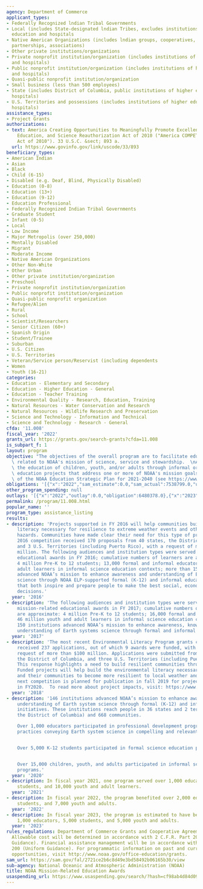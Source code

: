 ```yaml
---
agency: Department of Commerce
applicant_types:
- Federally Recognized lndian Tribal Governments
- Local (includes State-designated lndian Tribes, excludes institutions of higher
  education and hospitals
- Native American Organizations (includes lndian groups, cooperatives, corporations,
  partnerships, associations)
- Other private institutions/organizations
- Private nonprofit institution/organization (includes institutions of higher education
  and hospitals)
- Public nonprofit institution/organization (includes institutions of higher education
  and hospitals)
- Quasi-public nonprofit institution/organization
- Small business (less than 500 employees)
- State (includes District of Columbia, public institutions of higher education and
  hospitals)
- U.S. Territories and possessions (includes institutions of higher education and
  hospitals)
assistance_types:
- Project Grants
authorizations:
- text: America Creating Opportunities to Meaningfully Promote Excellence in Technology,
    Education, and Science Reauthorization Act of 2010 ("America COMPETES Reauthorization
    Act of 2010"). 33 U.S.C. &sect; 893 a.
  url: https://www.govinfo.gov/link/uscode/33/893
beneficiary_types:
- American Indian
- Asian
- Black
- Child (6-15)
- Disabled (e.g. Deaf, Blind, Physically Disabled)
- Education (0-8)
- Education (13+)
- Education (9-12)
- Education Professional
- Federally Recognized Indian Tribal Governments
- Graduate Student
- Infant (0-5)
- Local
- Low Income
- Major Metropolis (over 250,000)
- Mentally Disabled
- Migrant
- Moderate Income
- Native American Organizations
- Other Non-White
- Other Urban
- Other private institution/organization
- Preschool
- Private nonprofit institution/organization
- Public nonprofit institution/organization
- Quasi-public nonprofit organization
- Refugee/Alien
- Rural
- School
- Scientist/Researchers
- Senior Citizen (60+)
- Spanish Origin
- Student/Trainee
- Suburban
- U.S. Citizen
- U.S. Territories
- Veteran/Service person/Reservist (including dependents
- Women
- Youth (16-21)
categories:
- Education - Elementary and Secondary
- Education - Higher Education - General
- Education - Teacher Training
- Environmental Quality - Research, Education, Training
- Natural Resources - Water Conservation and Research
- Natural Resources - Wildlife Research and Preservation
- Science and Technology - Information and Technical
- Science and Technology - Research - General
cfda: '11.008'
fiscal_year: '2022'
grants_url: https://grants.gov/search-grants?cfda=11.008
is_subpart_f: 1
layout: program
objective: "The objectives of the overall program are to facilitate educational activities\
  \ related to NOAA's mission of science, service and stewardship.  \nAwards may support\
  \ the education of children, youth, and/or adults through informal or formal (K-16)\
  \ education projects that address one or more of NOAA's mission goals and the objectives\
  \ of the NOAA Education Strategic Plan for 2021-2040 (see https://www.noaa.gov/education/explainers/2021-2040-noaa-education-strategic-plan)."
obligations: '[{"x":"2022","sam_estimate":0.0,"sam_actual":7538799.0,"usa_spending_actual":7487548.05},{"x":"2023","sam_estimate":5512172.0,"sam_actual":0.0,"usa_spending_actual":9006040.8},{"x":"2024","sam_estimate":6235000.0,"sam_actual":0.0,"usa_spending_actual":8628012.0}]'
other_program_spending: null
outlays: '[{"x":"2022","outlay":0.0,"obligation":6480378.0},{"x":"2023","outlay":0.0,"obligation":8151105.0},{"x":"2024","outlay":0.0,"obligation":0.0}]'
permalink: /program/11.008.html
popular_name: ''
program_type: assistance_listing
results:
- description: 'Projects supported in FY 2016 will help communities build the environmental
    literacy necessary for resilience to extreme weather events and other environmental
    hazards. Communities have made clear their need for this type of project. The
    2016 competition received 170 proposals from 40 states, the District of Columbia,
    and 3 U.S. Territories (including Puerto Rico), with a request of more than $77
    million. The following audiences and institution types were served by NOAA’s mission-related
    educational awards in FY 2016; cumulative numbers of learners are approximate:
    4 million Pre-K to 12 students; 13,000 formal and informal educators; 45 million
    adult learners in informal science education contexts; more than 150 institutions
    advanced NOAA’s mission to enhance awareness and understanding of Earth systems
    science through NOAA ELP-supported formal (K-12) and informal education initiatives
    that both inspire and prepare people to make the best social, economic, and environmental
    decisions.'
  year: '2016'
- description: 'The following audiences and institution types were served by NOAA’s
    mission-related educational awards in FY 2017; cumulative numbers of learners
    are approximate: 4 million Pre-K to 12 students; 16,000 formal and informal educators;
    46 million youth and adult learners in informal science education contexts; over
    150 institutions advanced NOAA’s mission to enhance awareness, knowledge, and
    understanding of Earth systems science through formal and informal education initiatives.'
  year: '2017'
- description: 'The most recent Environmental Literacy Program grants competition
    received 237 applications, out of which 9 awards were funded, with a total federal
    request of more than $100 million. Applications were submitted from 45 states,
    the District of Columbia, and three U.S. Territories (including Puerto Rico).
    This response highlights a need to build resilient communities through education.
    Funded projects will help build the environmental literacy necessary for people
    and their communities to become more resilient to local weather and climate hazards.  The
    next competition is planned for publication in fall 2019 for project starting
    in FY2020.  To read more about project impacts, visit: https://www.noaa.gov/office-education/elp/impacts'
  year: '2018'
- description: '146 institutions advanced NOAA’s mission to enhance awareness and
    understanding of Earth system science through formal (K-12) and informal education
    initiatives. These institutions reach people in 36 states and 2 territories (including
    the District of Columbia) and 668 communities.

    Over 1,000 educators participated in professional development programs using evidence-based
    practices conveying Earth system science in compelling and relevant ways.


    Over 5,000 K-12 students participated in formal science education programs.


    Over 15,000 children, youth, and adults participated in informal science education
    programs.'
  year: '2020'
- description: In fiscal year 2021, one program served over 1,000 educators, 8,500
    students, and 10,000 youth and adult learners.
  year: '2021'
- description: In fiscal year 2022, the program benefited over 2,000 educators, 6,000
    students, and 7,000 youth and adults.
  year: '2022'
- description: In fiscal year 2023, the program is estimated to have benefited over
    1,000 educators, 5,000 students, and 5,000 youth and adults.
  year: '2023'
rules_regulations: Department of Commerce Grants and Cooperative Agreements Regulations.
  Allowable cost will be determined in accordance with 2 C.F.R. Part 200 (Uniform
  Guidance). Financial assistance management will be in accordance with 2 C.F.R. Part
  200 (Uniform Guidance). For programmatic information on past and current funding
  opportunities, visit http://www.noaa.gov/office-education/grants.
sam_url: https://sam.gov/fal/2721ce2b6c8d49e3bd58492b06165b30/view
sub-agency: National Oceanic and Atmospheric Administration (NOAA)
title: NOAA Mission-Related Education Awards
usaspending_url: https://www.usaspending.gov/search/?hash=cf98ab4d84d09ab7336acb013d5a5621
---
```

